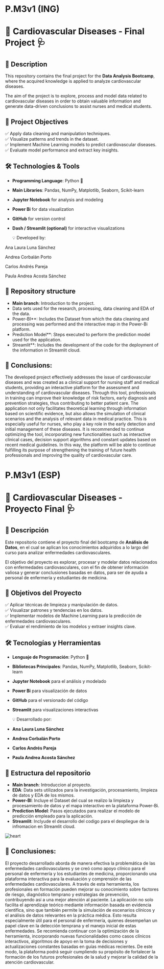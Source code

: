 # P.M3v1 (ING)

# 🏥 Cardiovascular Diseases - Final Project 🩺

## 📖 Description

This repository contains the final project for the **Data Analysis Bootcamp**, where the acquired knowledge is applied to analyze cardiovascular diseases. 

The aim of the project is to explore, process and model data related to cardiovascular diseases in order to obtain valuable information and generate data-driven conclusions to assist nurses and medical students.

## 🎯 Project Objectives

✅ Apply data cleaning and manipulation techniques.  
✅ Visualize patterns and trends in the dataset.  
✅ Implement Machine Learning models to predict cardiovascular diseases.  
✅ Evaluate model performance and extract key insights.  

## 🛠️ Technologies & Tools

- **Programming Language**: Python 🐍  
- **Main Libraries**: Pandas, NumPy, Matplotlib, Seaborn, Scikit-learn  
- **Jupyter Notebook** for analysis and modeling
- **Power Bi** for data visualization 
- **GitHub** for version control  
- **Dash / Streamlit (optional)** for interactive visualizations

  💡 Developed by:

Ana Laura Luna Sánchez

Andrea Corbalán Porto

Carlos Andrés Pareja

Paula Andrea Acosta Sánchez

## 💾 Repository structure
- **Main branch**: Introduction to the project.
- Data sets used for the research, processing, data cleaning and EDA of the data.
- Power-BI**: Includes the Dataset from which the data cleaning and processing was performed and the interactive map in the Power-Bi platform.
- Prediction Model**: Steps executed to perform the prediction model used for the application.
- Streamlit**: Includes the development of the code for the deployment of the information in Streamlit cloud.

## 📔 Conclusions:

The developed project effectively addresses the issue of cardiovascular diseases and was created as a clinical support for nursing staff and medical students, providing an interactive platform for the assessment and understanding of cardiovascular diseases. Through this tool, professionals in training can improve their knowledge of risk factors, early diagnosis and prevention strategies, thus contributing to better patient care.
The application not only facilitates theoretical learning through information based on scientific evidence, but also allows the simulation of clinical scenarios and the analysis of relevant data in medical practice. This is especially useful for nurses, who play a key role in the early detection and initial management of these diseases.
It is recommended to continue optimizing the tool, incorporating new functionalities such as interactive clinical cases, decision support algorithms and constant updates based on recent medical guidelines. In this way, the platform will be able to continue fulfilling its purpose of strengthening the training of future health professionals and improving the quality of cardiovascular care.

  
# P.M3v1 (ESP)

# 🏥 Cardiovascular Diseases - Proyecto Final 🩺

## 📖 Descripción

Este repositorio contiene el proyecto final del bootcamp de **Análisis de Datos**, en el cual se aplican los conocimientos adquiridos a lo largo del curso para analizar enfermedades cardiovasculares. 

El objetivo del proyecto es explorar, procesar y modelar datos relacionados con enfermedades cardiovasculares, con el fin de obtener información valiosa y generar conclusiones basadas en datos, para ser de ayuda a personal de enfermería y estudiantes de medicina.

## 🎯 Objetivos del Proyecto

✅ Aplicar técnicas de limpieza y manipulación de datos.  
✅ Visualizar patrones y tendencias en los datos.  
✅ Implementar modelos de Machine Learning para la predicción de enfermedades cardiovasculares.  
✅ Evaluar el rendimiento de los modelos y extraer insights clave.  

## 🛠️ Tecnologías y Herramientas

- **Lenguaje de Programación**: Python 🐍  
- **Bibliotecas Principales**: Pandas, NumPy, Matplotlib, Seaborn, Scikit-learn  
- **Jupyter Notebook** para el análisis y modelado
- **Power Bi** para visualización de datos  
- **GitHub** para el versionado del código  
- **Streamlit** para visualizaciones interactivas

  💡 Desarrollado por:  
- **Ana Laura Luna Sánchez**
- **Andrea Corbalán Porto**
- **Carlos Andrés Pareja**
- **Paula Andrea Acosta Sánchez**

## 💾 Estructura del repositorio
- **Main branch**: Introduccion al proyecto.
- **EDA**: Data sets utilizados para la investigación, procesamiento, limpieza de datos y EDA de los mismos.
- **Power-BI**: Incluye el Dataset del cual se realizo la limpieza y procesamiento de datos y el mapa interactivo en la plataforma Power-Bi.
- **Prediction Model**: Pasos ejecutados para realizar el modelo de predicción empleado para la aplicación.
- **Streamlit**: Inclyude el desarrollo del codigo para el despliegue de la infromacion en Streamlit cloud. 



![heart](https://github.com/user-attachments/assets/67149e43-7176-4d68-9770-3e66cf248523)

## 📔 Conclusiones:

El proyecto desarrollado aborda de manera efectiva la problemática de las enfermedades cardiovasculares y se creó como apoyo clínico para el personal de enfermería y los estudiantes de medicina, proporcionando una plataforma interactiva para la evaluación y comprensión de las enfermedades cardiovasculares. A través de esta herramienta, los profesionales en formación pueden mejorar su conocimiento sobre factores de riesgo, diagnóstico temprano y estrategias de prevención, contribuyendo así a una mejor atención al paciente.
La aplicación no solo facilita el aprendizaje teórico mediante información basada en evidencia científica, sino que también permite la simulación de escenarios clínicos y el análisis de datos relevantes en la práctica médica. Esto resulta especialmente útil para el personal de enfermería, quienes desempeñan un papel clave en la detección temprana y el manejo inicial de estas enfermedades.
Se recomienda continuar con la optimización de la herramienta, incorporando nuevas funcionalidades como casos clínicos interactivos, algoritmos de apoyo en la toma de decisiones y actualizaciones constantes basadas en guías médicas recientes. De este modo, la plataforma podrá seguir cumpliendo su propósito de fortalecer la formación de los futuros profesionales de la salud y mejorar la calidad de la atención cardiovascular.


